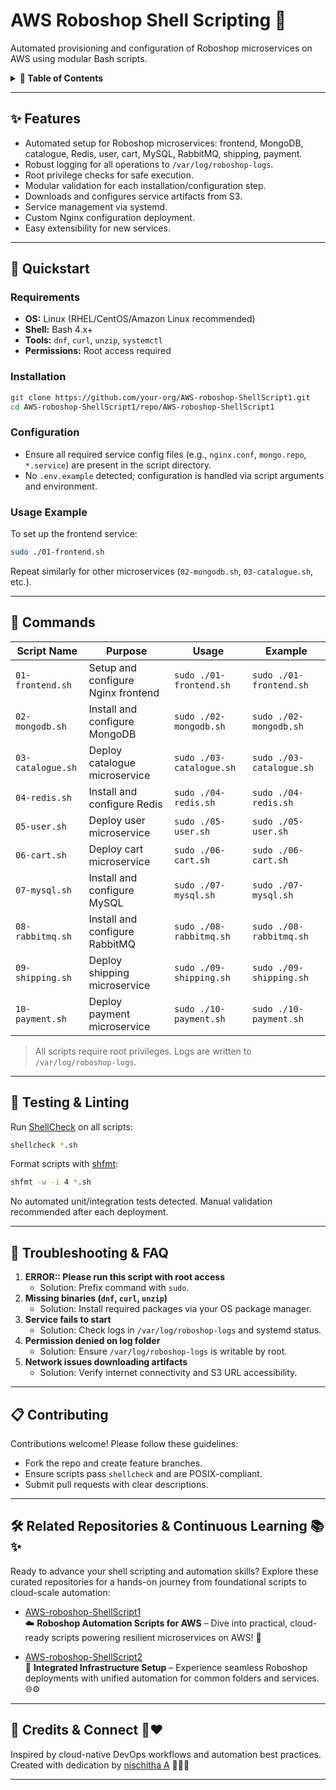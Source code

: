 # AWS Roboshop Shell Scripting 🚀
Automated provisioning and configuration of Roboshop microservices on AWS using modular Bash scripts.

<details>
  <summary><strong>📑 Table of Contents</strong></summary>

- [AWS Roboshop Shell Scripting 🚀](#aws-roboshop-shell-scripting-)
  - [✨ Features](#-features)
  - [🧭 Quickstart](#-quickstart)
    - [Requirements](#requirements)
    - [Installation](#installation)
    - [Configuration](#configuration)
    - [Usage Example](#usage-example)
  - [🔧 Commands](#-commands)
  - [🧪 Testing \& Linting](#-testing--linting)
  - [🧰 Troubleshooting \& FAQ](#-troubleshooting--faq)
  - [📋 Contributing](#-contributing)
  - [📄 License](#-license)
</details>

---

## ✨ Features

- Automated setup for Roboshop microservices: frontend, MongoDB, catalogue, Redis, user, cart, MySQL, RabbitMQ, shipping, payment.
- Robust logging for all operations to `/var/log/roboshop-logs`.
- Root privilege checks for safe execution.
- Modular validation for each installation/configuration step.
- Downloads and configures service artifacts from S3.
- Service management via systemd.
- Custom Nginx configuration deployment.
- Easy extensibility for new services.

---

## 🧭 Quickstart

### Requirements

- **OS:** Linux (RHEL/CentOS/Amazon Linux recommended)
- **Shell:** Bash 4.x+
- **Tools:** `dnf`, `curl`, `unzip`, `systemctl`
- **Permissions:** Root access required

### Installation

```sh
git clone https://github.com/your-org/AWS-roboshop-ShellScript1.git
cd AWS-roboshop-ShellScript1/repo/AWS-roboshop-ShellScript1
```

### Configuration

- Ensure all required service config files (e.g., `nginx.conf`, `mongo.repo`, `*.service`) are present in the script directory.
- No `.env.example` detected; configuration is handled via script arguments and environment.

### Usage Example

To set up the frontend service:

```sh
sudo ./01-frontend.sh
```

Repeat similarly for other microservices (`02-mongodb.sh`, `03-catalogue.sh`, etc.).

---

## 🔧 Commands

| Script Name         | Purpose                                 | Usage                        | Example                      |
|---------------------|-----------------------------------------|------------------------------|------------------------------|
| `01-frontend.sh`    | Setup and configure Nginx frontend      | `sudo ./01-frontend.sh`      | `sudo ./01-frontend.sh`      |
| `02-mongodb.sh`     | Install and configure MongoDB           | `sudo ./02-mongodb.sh`       | `sudo ./02-mongodb.sh`       |
| `03-catalogue.sh`   | Deploy catalogue microservice           | `sudo ./03-catalogue.sh`     | `sudo ./03-catalogue.sh`     |
| `04-redis.sh`       | Install and configure Redis             | `sudo ./04-redis.sh`         | `sudo ./04-redis.sh`         |
| `05-user.sh`        | Deploy user microservice                | `sudo ./05-user.sh`          | `sudo ./05-user.sh`          |
| `06-cart.sh`        | Deploy cart microservice                | `sudo ./06-cart.sh`          | `sudo ./06-cart.sh`          |
| `07-mysql.sh`       | Install and configure MySQL             | `sudo ./07-mysql.sh`         | `sudo ./07-mysql.sh`         |
| `08-rabbitmq.sh`    | Install and configure RabbitMQ          | `sudo ./08-rabbitmq.sh`      | `sudo ./08-rabbitmq.sh`      |
| `09-shipping.sh`    | Deploy shipping microservice            | `sudo ./09-shipping.sh`      | `sudo ./09-shipping.sh`      |
| `10-payment.sh`     | Deploy payment microservice             | `sudo ./10-payment.sh`       | `sudo ./10-payment.sh`       |

> All scripts require root privileges. Logs are written to `/var/log/roboshop-logs`.

---

## 🧪 Testing & Linting

Run [ShellCheck](https://www.shellcheck.net/) on all scripts:

```sh
shellcheck *.sh
```

Format scripts with [shfmt](https://github.com/mvdan/sh):

```sh
shfmt -w -i 4 *.sh
```

No automated unit/integration tests detected. Manual validation recommended after each deployment.

---

## 🧰 Troubleshooting & FAQ

1. **ERROR:: Please run this script with root access**
   - Solution: Prefix command with `sudo`.
2. **Missing binaries (`dnf`, `curl`, `unzip`)**
   - Solution: Install required packages via your OS package manager.
3. **Service fails to start**
   - Solution: Check logs in `/var/log/roboshop-logs` and systemd status.
4. **Permission denied on log folder**
   - Solution: Ensure `/var/log/roboshop-logs` is writable by root.
5. **Network issues downloading artifacts**
   - Solution: Verify internet connectivity and S3 URL accessibility.

---

## 📋 Contributing

Contributions welcome! Please follow these guidelines:

- Fork the repo and create feature branches.
- Ensure scripts pass `shellcheck` and are POSIX-compliant.
- Submit pull requests with clear descriptions.

---
## 🛠️ Related Repositories & Continuous Learning 📚✨

Ready to advance your shell scripting and automation skills? Explore these curated repositories for a hands-on journey from foundational scripts to cloud-scale automation:

- [AWS-roboshop-ShellScript1](https://github.com/nischiashok/AWS-roboshop-ShellScript1)  
  ☁️ **Roboshop Automation Scripts for AWS** – Dive into practical, cloud-ready scripts powering resilient microservices on AWS! 🚀

- [AWS-roboshop-ShellScript2](https://github.com/nischiashok/AWS-roboshop-ShellScript2)  
  🤖 **Integrated Infrastructure Setup** – Experience seamless Roboshop deployments with unified automation for common folders and services. 🌐⚙️

---

## 🤝 Credits & Connect 💬❤️

Inspired by cloud-native DevOps workflows and automation best practices.  
Created with dedication by [nischitha A](https://github.com/nischiashok/) 👩‍💻✨





---
